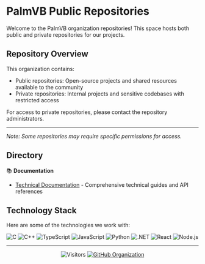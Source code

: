 # PalmVB Public Repositories

Welcome to the PalmVB organization repositories! This space hosts both public and private repositories for our projects.

## Repository Overview

This organization contains:
- Public repositories: Open-source projects and shared resources available to the community
- Private repositories: Internal projects and sensitive codebases with restricted access

For access to private repositories, please contact the repository administrators.

---
*Note: Some repositories may require specific permissions for access.*

## Directory

📚 **Documentation**
- [Technical Documentation](https://docs.palmvb.com) - Comprehensive technical guides and API references

## Technology Stack

Here are some of the technologies we work with:

![C](https://img.shields.io/badge/-C-A8B9CC?style=flat-square&logo=c&logoColor=black)
![C++](https://img.shields.io/badge/-C++-00599C?style=flat-square&logo=c%2B%2B&logoColor=white)
![TypeScript](https://img.shields.io/badge/-TypeScript-3178C6?style=flat-square&logo=typescript&logoColor=white)
![JavaScript](https://img.shields.io/badge/-JavaScript-F7DF1E?style=flat-square&logo=javascript&logoColor=black)
![Python](https://img.shields.io/badge/-Python-3776AB?style=flat-square&logo=python&logoColor=white)
![.NET](https://img.shields.io/badge/-.NET-512BD4?style=flat-square&logo=.net&logoColor=white)
![React](https://img.shields.io/badge/-React-61DAFB?style=flat-square&logo=react&logoColor=black)
![Node.js](https://img.shields.io/badge/-Node.js-339933?style=flat-square&logo=node.js&logoColor=white)

---

<div align="center">

![Visitors](https://visitor-badge.laobi.icu/badge?page_id=palmvb.palmvb)
[![GitHub Organization](https://img.shields.io/badge/Organization-palmvb-blue?style=social&logo=github)](https://github.com/palmvb)

</div>


